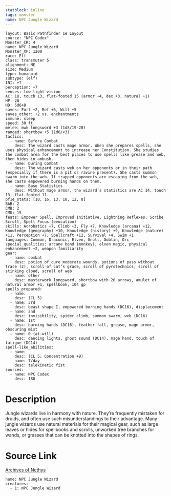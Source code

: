 ```yaml
---
statblock: inline
tags: monster
name: NPC Jungle Wizard
---
```

```statblock
layout: Basic Pathfinder 1e Layout
source: "NPC Codex"
Monster_CR: 4
name: NPC Jungle Wizard
Monster_XP: 1200
race: Elf
class: transmuter 5
alignment: NE
size: Medium
type: humanoid
subtype: (elf)
INI: +7
perception: +7
senses: low-light vision
AC: 18, touch 13, flat-footed 15 (armor +4, dex +3, natural +1)
HP: 28
HD: 5d6+8
saves: Fort +2, Ref +6, Will +5
saves_other: +2 vs. enchantments
immune: sleep
speed: 30 ft.
melee: mwk longsword +3 (1d8/19-20)
ranged: shortbow +5 (1d6/×3)
tactics:
  - name: Before Combat
    desc: The wizard casts mage armor. When she prepares spells, she uses physical enhancement to increase her Constitution. She studies the combat area for the best places to use spells like grease and web, then hides in ambush.
  - name: During Combat
    desc: The wizard casts web on her opponents or in their path (especially if there is a pit or ravine present). She casts summon swarm into the web. If trapped opponents are escaping from the web, she casts empowered burning hands on them.
  - name: Base Statistics
    desc: Without mage armor, the wizard’s statistics are AC 14, touch 13, flat-footed 11.
pf1e_stats: [10, 16, 13, 18, 12, 8]
BAB: 2
CMB: 2
CMD: 15
feats: Empower Spell, Improved Initiative, Lightning Reflexes, Scribe Scroll, Spell Focus (evocation)
skills: Acrobatics +7, Climb +3, Fly +7, Knowledge (arcana) +12, Knowledge (geography) +10, Knowledge (history) +9, Knowledge (nature) +11, Perception +7, Spellcraft +12, Survival +4, Swim +1
languages: Common, Draconic, Elven, Gnoll, Goblin, Orc
special_qualities: arcane bond (monkey), elven magic, physical enhancement +2, weapon familiarity
gear:
  - name: combat
    desc: potion of cure moderate wounds, potions of pass without trace (2), scroll of cat’s grace, scroll of pyrotechnics, scroll of stinking cloud, scroll of web
  - name: other
    desc: masterwork longsword, shortbow with 20 arrows, amulet of natural armor +1, spellbook, 104 gp
spells_prepared:
  - name:
    desc: (CL 5)
  - name: 3rd
    desc: beast shape I, empowered burning hands (DC16), displacement
  - name: 2nd
    desc: invisibility, spider climb, summon swarm, web (DC16)
  - name: 1st
    desc: burning hands (DC16), feather fall, grease, mage armor, obscuring mist
  - name: 0 (at-will)
    desc: dancing lights, ghost sound (DC14), mage hand, touch of fatigue (DC14)
spell-like_abilities:
  - name:
    desc: (CL 5; Concentration +9)
  - name: 7/day
    desc: telekinetic fist
sources:
  - name: NPC Codex
    desc: 180
```
# Description
Jungle wizards live in harmony with nature. They’re frequently mistaken for druids, and often use such misunderstandings to their advantage. Many jungle wizards use natural materials for their magical gear, such as large leaves or hides for spellbooks and scrolls, unworked tree branches for wands, or grasses that can be knotted into the shapes of rings.
# Source Link
[Archives of Nethys](https://aonprd.com/NPCDisplay.aspx?ItemName=Jungle%20Wizard)
```encounter-table
name: NPC Jungle Wizard
creatures:
  - 1: NPC Jungle Wizard
```
